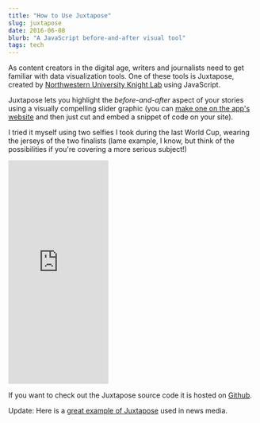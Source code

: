 ```yaml
---
title: "How to Use Juxtapose"
slug: juxtapose
date: 2016-06-08
blurb: "A JavaScript before-and-after visual tool"
tags: tech
---
```


As content creators in the digital age, writers and journalists need to get familiar with data visualization tools. One of these tools is Juxtapose, created by [Northwestern University Knight Lab](http://knightlab.northwestern.edu/) using JavaScript.  

Juxtapose lets you highlight the *before-and-after* aspect of your stories using a visually compelling slider graphic (you can [make one on the app's website](https://juxtapose.knightlab.com/) and then just cut and embed a snippet of code on your site).

I tried it myself using two selfies I took during the last World Cup, wearing the jerseys of the two finalists (lame example, I know, but think of the possibilities if you're covering a more serious subject!)  

<iframe frameborder="0" class="juxtapose" width="40%" height="450" src="https://cdn.knightlab.com/libs/juxtapose/latest/embed/index.html?uid=b440cd8c-1a4a-11e6-a524-0e7075bba956"></iframe>

If you want to check out the Juxtapose source code it is hosted on [Github](https://github.com/NUKnightLab/juxtapose).

Update: Here is a [great example of Juxtapose](http://www.telegraph.co.uk/news/2016/06/07/amazing-photos-capture-1910-great-flood-of-paris-v-2016/) used in news media.
